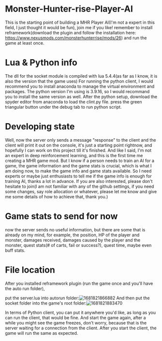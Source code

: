 # Monster-Hunter-rise-Player-AI
This is the starting point of building a MHR Player AI(I'm not a expert in this field, I just thought it would be fun), join me if you like!
remember to install reframework(download the plugin and follow the installation here: https://www.nexusmods.com/monsterhunterrise/mods/26) and run the game at least once.
# Lua & Python info
The dll for the socket module is compiled with lua 5.4.4(as far as I know, it is also the version that the game uses)
For running the python client, I would recommend you to install anaconda to manage the virtual environment and packages. The python version I'm using is 3.9.16, so I would recommand you to install the same version as well. After the python setup, download the spyder editor from anaconda to load the clint.py file. press the green triangular button under the debug tab to run python script.
# Developing state
Well, now the server only sends a message "response" to the client and the client will print it out on the console, it's just a starting point rightnow, and hopefully I can work on this project till it's finished. And like I said, I'm not an expert in deep reinforcement learning, and this is the first time me creating a MHR game mod. But I know if a person needs to train an AI for a game, the game information and the game stats is crucial, which is what I am doing now, to make the game info and game stats available. So I need experts or maybe just enthusiasts to tell me if the game info is enough for training AI, thanks a lot in advance. If you are also interested, please don't hesitate to join(I am not familiar with any of the github settings, if you need some changes, say role allocation or whatever, please let me know and give me some details of how to achieve that, thank you.)
# Game stats to send for now
now the server sends no useful information, but there are some that is already on my mind, for example, the position, HP of the player and monster, damages received, damages caused by the player and the monster, quest stats(# of carts, fail or success?), quest time, maybe even buff stats.
# File location
After you installed reframework plugin (run the game once and you'll have the auto run folder),

put the server.lua into autorun folder:![1681821866882](https://user-images.githubusercontent.com/66408806/232782011-d4037919-3eb0-4b0e-ad47-847b63baefe0.png)
And then put the socket folder into the game's root folder:![1681821883470](https://user-images.githubusercontent.com/66408806/232782156-2af22a25-0c5c-4ac6-9240-41b62e2c208a.png)

In terms of Python client, you can put it anywhere you'd like, as long as you can run the client, that would be fine.
And start the game again, after a while you might see the game freezes, don't worry, because that is the server waiting for a connection from the client. After you start the client, the game will run the same as expected.


